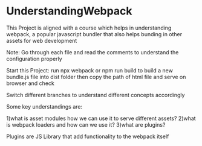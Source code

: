 # UnderstandingWebpack
This Project is aligned with a course which helps in understanding webpack, a popular javascript bundler that also helps bunding in other assets for web development

Note: Go through each file and read the comments to understand the configuration properly

Start this Project: run npx webpack or npm run build to build a new bundle.js file into dist folder then copy the path of html file and serve on browser and check

Switch different branches to understand different concepts accordingly



Some key understandings are:

1)what is asset modules how we can use it to serve different assets? 
2)what is webpack loaders and how can we use it? 
3)what are plugins? 

Plugins are JS Library that add functionality to the webpack itself
